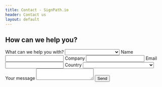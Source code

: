 ```yaml
---
title: Contact - SignPath.io
header: Contact us
layout: default
---
```


<h2>How can we help you?</h2>
<form action="https://liveformhq.com/form/feb9467d-f944-44c8-9fec-7b25c86ef424" method="POST" accept-charset="utf-8">
  <input type="hidden" value="{{ site.data.hosts.web[jekyll.environment] }}/newsletter-subscribed.html" name="_redirect" />
  <label>
    What can we help you with?
    <!--<input type="text" name="country" required>-->
    <select name="topic" required>
        <option selected="selected" disabled></option>
        <option>General / Ask the experts</option>
        <option>Sales inquiry</option>
        <option>Technology partner</option>
        <option>Reselling partner</option>
    </select>
  </label>
  <label>
    Name
    <input type="text" name="name" required>
  </label>
  <label>
    Company
    <input type="text" name="company" required>
  </label>
  <label>
    Email
    <input type="text" name="email" type="email" required>
  </label>
  <label>
    Country
    <!--<input type="text" name="country" required>-->
    <select name="country" required>
        <option selected="selected" disabled></option>
        <option>Afghanistan</option>
        <option>Albania</option>
        <option>Algeria</option>
        <option>Andorra</option>
        <option>Angola</option>
        <option>Antigua and Barbuda</option>
        <option>Argentina</option>
        <option>Armenia</option>
        <option>Australia</option>
        <option>Austria</option>
        <option>Azerbaijan</option>
        <option>Bahamas</option>
        <option>Bahrain</option>
        <option>Bangladesh</option>
        <option>Barbados</option>
        <option>Belarus</option>
        <option>Belgium</option>
        <option>Belize</option>
        <option>Benin</option>
        <option>Bhutan</option>
        <option>Bolivia</option>
        <option>Bosnia and Herzegovina</option>
        <option>Botswana</option>
        <option>Brazil</option>
        <option>Brunei</option>
        <option>Bulgaria</option>
        <option>Burkina Faso</option>
        <option>Burundi</option>
        <option>Côte d'Ivoire</option>
        <option>Cabo Verde</option>
        <option>Cambodia</option>
        <option>Cameroon</option>
        <option>Canada</option>
        <option>Central African Republic</option>
        <option>Chad</option>
        <option>Chile</option>
        <option>China</option>
        <option>Colombia</option>
        <option>Comoros</option>
        <option>Congo (Congo-Brazzaville)</option>
        <option>Costa Rica</option>
        <option>Croatia</option>
        <option>Cuba</option>
        <option>Cyprus</option>
        <option>Czechia (Czech Republic)</option>
        <option>Democratic Republic of the Congo</option>
        <option>Denmark</option>
        <option>Djibouti</option>
        <option>Dominica</option>
        <option>Dominican Republic</option>
        <option>Ecuador</option>
        <option>Egypt</option>
        <option>El Salvador</option>
        <option>Equatorial Guinea</option>
        <option>Eritrea</option>
        <option>Estonia</option>
        <option>Eswatini (fmr. "Swaziland")</option>
        <option>Ethiopia</option>
        <option>Fiji</option>
        <option>Finland</option>
        <option>France</option>
        <option>Gabon</option>
        <option>Gambia</option>
        <option>Georgia</option>
        <option>Germany</option>
        <option>Ghana</option>
        <option>Greece</option>
        <option>Grenada</option>
        <option>Guatemala</option>
        <option>Guinea</option>
        <option>Guinea-Bissau</option>
        <option>Guyana</option>
        <option>Haiti</option>
        <option>Holy See</option>
        <option>Honduras</option>
        <option>Hungary</option>
        <option>Iceland</option>
        <option>India</option>
        <option>Indonesia</option>
        <option>Iran</option>
        <option>Iraq</option>
        <option>Ireland</option>
        <option>Israel</option>
        <option>Italy</option>
        <option>Jamaica</option>
        <option>Japan</option>
        <option>Jordan</option>
        <option>Kazakhstan</option>
        <option>Kenya</option>
        <option>Kiribati</option>
        <option>Kuwait</option>
        <option>Kyrgyzstan</option>
        <option>Laos</option>
        <option>Latvia</option>
        <option>Lebanon</option>
        <option>Lesotho</option>
        <option>Liberia</option>
        <option>Libya</option>
        <option>Liechtenstein</option>
        <option>Lithuania</option>
        <option>Luxembourg</option>
        <option>Madagascar</option>
        <option>Malawi</option>
        <option>Malaysia</option>
        <option>Maldives</option>
        <option>Mali</option>
        <option>Malta</option>
        <option>Marshall Islands</option>
        <option>Mauritania</option>
        <option>Mauritius</option>
        <option>Mexico</option>
        <option>Micronesia</option>
        <option>Moldova</option>
        <option>Monaco</option>
        <option>Mongolia</option>
        <option>Montenegro</option>
        <option>Morocco</option>
        <option>Mozambique</option>
        <option>Myanmar (formerly Burma)</option>
        <option>Namibia</option>
        <option>Nauru</option>
        <option>Nepal</option>
        <option>Netherlands</option>
        <option>New Zealand</option>
        <option>Nicaragua</option>
        <option>Niger</option>
        <option>Nigeria</option>
        <option>North Korea</option>
        <option>North Macedonia</option>
        <option>Norway</option>
        <option>Oman</option>
        <option>Pakistan</option>
        <option>Palau</option>
        <option>Palestine State</option>
        <option>Panama</option>
        <option>Papua New Guinea</option>
        <option>Paraguay</option>
        <option>Peru</option>
        <option>Philippines</option>
        <option>Poland</option>
        <option>Portugal</option>
        <option>Qatar</option>
        <option>Romania</option>
        <option>Russia</option>
        <option>Rwanda</option>
        <option>Saint Kitts and Nevis</option>
        <option>Saint Lucia</option>
        <option>Saint Vincent and the Grenadines</option>
        <option>Samoa</option>
        <option>San Marino</option>
        <option>Sao Tome and Principe</option>
        <option>Saudi Arabia</option>
        <option>Senegal</option>
        <option>Serbia</option>
        <option>Seychelles</option>
        <option>Sierra Leone</option>
        <option>Singapore</option>
        <option>Slovakia</option>
        <option>Slovenia</option>
        <option>Solomon Islands</option>
        <option>Somalia</option>
        <option>South Africa</option>
        <option>South Korea</option>
        <option>South Sudan</option>
        <option>Spain</option>
        <option>Sri Lanka</option>
        <option>Sudan</option>
        <option>Suriname</option>
        <option>Sweden</option>
        <option>Switzerland</option>
        <option>Syria</option>
        <option>Tajikistan</option>
        <option>Tanzania</option>
        <option>Thailand</option>
        <option>Timor-Leste</option>
        <option>Togo</option>
        <option>Tonga</option>
        <option>Trinidad and Tobago</option>
        <option>Tunisia</option>
        <option>Turkey</option>
        <option>Turkmenistan</option>
        <option>Tuvalu</option>
        <option>Uganda</option>
        <option>Ukraine</option>
        <option>United Arab Emirates</option>
        <option>United Kingdom</option>
        <option>United States of America</option>
        <option>Uruguay</option>
        <option>Uzbekistan</option>
        <option>Vanuatu</option>
        <option>Venezuela</option>
        <option>Vietnam</option>
        <option>Yemen</option>
        <option>Zambia</option>
        <option>Zimbabwe</option>
    </select>
  </label>
  <label>
    Your message
    <textarea name="message"></textarea>
  </label>
  <button type="submit" class='btn btn-primary'>Send</button>
</form>